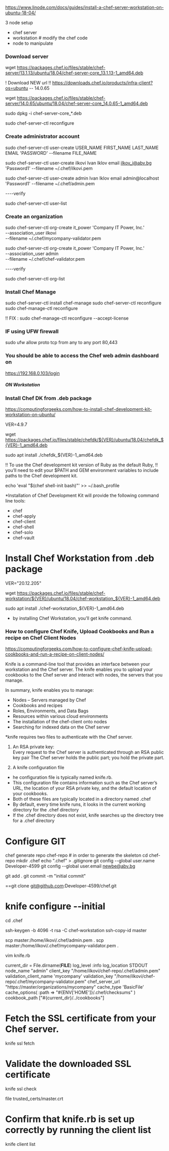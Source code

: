 https://www.linode.com/docs/guides/install-a-chef-server-workstation-on-ubuntu-18-04/

3 node setup
- chef server
- workstation # modify the chef code
- node to manipulate

### Download server

wget https://packages.chef.io/files/stable/chef-server/13.1.13/ubuntu/18.04/chef-server-core_13.1.13-1_amd64.deb

! 	Download NEW url
!! https://downloads.chef.io/products/infra-client?os=ubuntu	-- 14.0.65

wget https://packages.chef.io/files/stable/chef-server/14.0.65/ubuntu/18.04/chef-server-core_14.0.65-1_amd64.deb

sudo dpkg -i chef-server-core_*.deb

sudo chef-server-ctl reconfigure


### Create administrator account


sudo chef-server-ctl user-create USER_NAME FIRST_NAME LAST_NAME EMAIL 'PASSWORD' --filename FILE_NAME

sudo chef-server-ctl user-create ilkovi Ivan Iklov email ilkov_i@abv.bg 'Password1' --filename ~/.chef/ilkovi.pem

sudo chef-server-ctl user-create admin Ivan Iklov email admin@localhost 'Password1' --filename ~/.chef/admin.pem


----verify

sudo chef-server-ctl user-list


### Create an organization

sudo chef-server-ctl org-create it_power 'Company IT Power, Inc.' \
--association_user ilkovi \
--filename ~/.chef/mycompany-validator.pem


sudo chef-server-ctl org-create it_power 'Company IT Power, Inc.' \
--association_user admin \
--filename ~/.chef/chef-validator.pem


----verify

sudo chef-server-ctl org-list

### Install Chef Manage

sudo chef-server-ctl install chef-manage 
sudo chef-server-ctl reconfigure 
sudo chef-manage-ctl reconfigure


!! FIX : sudo chef-manage-ctl reconfigure --accept-license

### IF using UFW firewall

sudo ufw allow proto tcp from any to any port 80,443


### You should be able to access the Chef web admin dashboard on

https://192.168.0.103/login










##### ON Workstation

### Install Chef DK from .deb package

https://computingforgeeks.com/how-to-install-chef-development-kit-workstation-on-ubuntu/

VER=4.9.7

wget https://packages.chef.io/files/stable/chefdk/${VER}/ubuntu/18.04/chefdk_${VER}-1_amd64.deb

sudo apt install ./chefdk_${VER}-1_amd64.deb


!! To use the Chef development kit version of Ruby as the default Ruby,
!! you’ll need to edit your $PATH and GEM environment variables to include paths to the Chef development kit.

echo 'eval "$(chef shell-init bash)"' >> ~/.bash_profile


*Installation of Chef Development Kit will provide the following command line tools:
- chef
- chef-apply
- chef-client
- chef-shell
- chef-solo
- chef-vault







# Install Chef Workstation from .deb package


VER="20.12.205"

wget https://packages.chef.io/files/stable/chef-workstation/${VER}/ubuntu/18.04/chef-workstation_${VER}-1_amd64.deb

sudo apt install ./chef-workstation_${VER}-1_amd64.deb


* by installing Chef Workstation, you’ll get knife command.







### How to configure Chef Knife, Upload Cookbooks and Run a recipe on Chef Client Nodes
https://computingforgeeks.com/how-to-configure-chef-knife-upload-cookbooks-and-run-a-recipe-on-client-nodes/


 Knife is a command-line tool that provides an interface between your workstation and the Chef server. 
 The  knife enables you to upload your cookbooks to the Chef server and interact with nodes,
 the servers that you manage.

In summary, knife enables you to manage:

- Nodes – Servers managed by Chef
- Cookbooks and recipes
- Roles, Environments, and Data Bags
- Resources within various cloud environments
- The installation of the chef-client onto nodes
- Searching for indexed data on the Chef server

*knife requires two files to authenticate with the Chef server.
1. An RSA private key:  
Every request to the Chef server is authenticated through an RSA public key pair
The Chef server holds the public part; you hold the private part.

2. A knife configuration file
- he configuration file is typically named knife.rb.
- This configuration file contains information such as the Chef server’s URL, 
  the location of your RSA private key, and the default location of your cookbooks.
- Both of these files are typically located in a directory named .chef
- By default, every time knife runs, it looks in the current working directory for the .chef directory
- If the .chef directory does not exist, knife searches up the directory tree for a .chef directory


# Configure GIT


chef generate repo chef-repo	# in order to generate the skeleton
cd chef-repo
mkdir .chef
echo ".chef" > .gitignore
git config --global user.name Developer-4599
git config --global user.email newbe@abv.bg


git add .
git commit -m "initial commit"


==git clone git@github.com:Developer-4599/chef.git


# knife configure --initial

cd .chef

ssh-keygen -b 4096 -t rsa -C chef-workstation
ssh-copy-id master

scp master:/home/ilkovi/.chef/admin.pem .
scp master:/home/ilkovi/.chef/mycompany-validator.pem .


vim knife.rb

current_dir = File.dirname(__FILE__)
log_level               :info
log_location            STDOUT
node_name               "admin"
client_key              "/home/ilkovi/chef-repo/.chef/admin.pem"
validation_client_name  'mycompany'
validation_key          "/home/ilkovi/chef-repo/.chef/mycompany-validator.pem"
chef_server_url         "https://master/organizations/mycompany"
cache_type              'BasicFile'
cache_options( :path => "#{ENV['HOME']}/.chef/checksums" )
cookbook_path ["#{current_dir}/../cookbooks"]


# Fetch the SSL certificate from your Chef server.

knife ssl fetch

# Validate the downloaded SSL certificate

knife ssl check

file trusted_certs/master.crt


# Confirm that knife.rb is set up correctly by running the client list

knife client list
